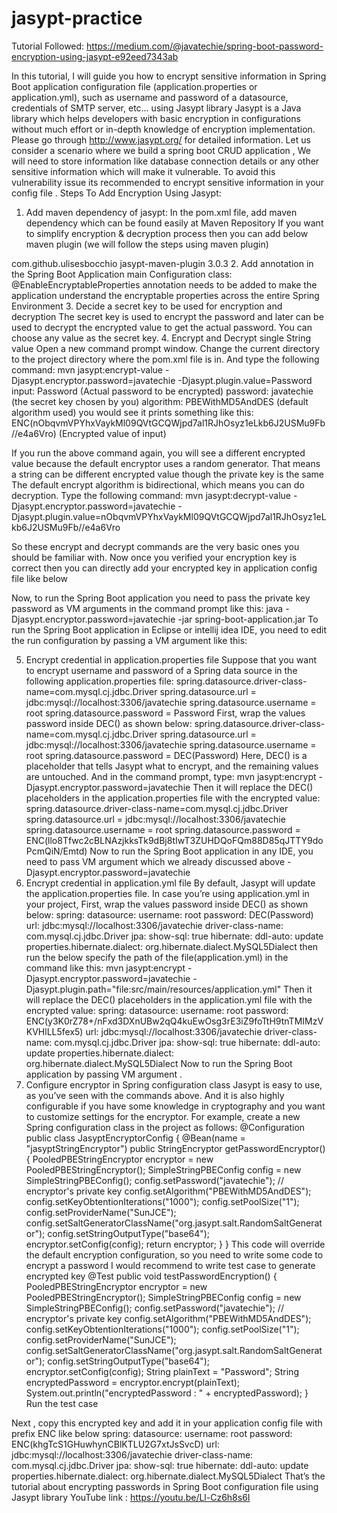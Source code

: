 # jasypt-practice

Tutorial Followed: https://medium.com/@javatechie/spring-boot-password-encryption-using-jasypt-e92eed7343ab



In this tutorial, I will guide you how to encrypt sensitive information in Spring Boot application configuration file (application.properties or application.yml), such as username and password of a datasource, credentials of SMTP server, etc… using Jasypt library
Jasypt is a Java library which helps developers with basic encryption in configurations without much effort or in-depth knowledge of encryption implementation. Please go through http://www.jasypt.org/ for detailed information.
Let us consider a scenario where we build a spring boot CRUD application , We will need to store information like database connection details or any other sensitive information which will make it vulnerable.
To avoid this vulnerability issue its recommended to encrypt sensitive information in your config file .
Steps To Add Encryption Using Jasypt:
1. Add maven dependency of jasypt: In the pom.xml file, add maven dependency which can be found easily at Maven Repository
If you want to simplify encryption & decryption process then you can add below maven plugin (we will follow the steps using maven plugin)
<plugin>
    <groupId>com.github.ulisesbocchio</groupId>
    <artifactId>jasypt-maven-plugin</artifactId>
    <version>3.0.3</version>
</plugin>
2. Add annotation in the Spring Boot Application main Configuration class: @EnableEncryptableProperties annotation needs to be added to make the application understand the encryptable properties across the entire Spring Environment
3. Decide a secret key to be used for encryption and decryption The secret key is used to encrypt the password and later can be used to decrypt the encrypted value to get the actual password. You can choose any value as the secret key.
4. Encrypt and Decrypt single String value
Open a new command prompt window. Change the current directory to the project directory where the pom.xml file is in. And type the following command:
mvn jasypt:encrypt-value -Djasypt.encryptor.password=javatechie -Djasypt.plugin.value=Password
input: Password (Actual password to be encrypted)
password: javatechie (the secret key chosen by you)
algorithm: PBEWithMD5AndDES (default algorithm used)
you would see it prints something like this:
ENC(nObqvmVPYhxVaykMl09QVtGCQWjpd7al1RJhOsyz1eLkb6J2USMu9Fb//e4a6Vro) (Encrypted value of input)

If you run the above command again, you will see a different encrypted value because the default encryptor uses a random generator. That means a string can be different encrypted value though the private key is the same
The default encrypt algorithm is bidirectional, which means you can do decryption. Type the following command:
mvn jasypt:decrypt-value -Djasypt.encryptor.password=javatechie -Djasypt.plugin.value=nObqvmVPYhxVaykMl09QVtGCQWjpd7al1RJhOsyz1eLkb6J2USMu9Fb//e4a6Vro

So these encrypt and decrypt commands are the very basic ones you should be familiar with.
Now once you verified your encryption key is correct then you can directly add your encrypted key in application config file like below

Now, to run the Spring Boot application you need to pass the private key password as VM arguments in the command prompt like this:
java -Djasypt.encryptor.password=javatechie -jar spring-boot-application.jar
To run the Spring Boot application in Eclipse or intellij idea IDE, you need to edit the run configuration by passing a VM argument like this:

5. Encrypt credential in application.properties file
Suppose that you want to encrypt username and password of a Spring data source in the following application.properties file:
spring.datasource.driver-class-name=com.mysql.cj.jdbc.Driver
spring.datasource.url = jdbc:mysql://localhost:3306/javatechie
spring.datasource.username = root
spring.datasource.password = Password
First, wrap the values password inside DEC() as shown below:
spring.datasource.driver-class-name=com.mysql.cj.jdbc.Driver
spring.datasource.url = jdbc:mysql://localhost:3306/javatechie
spring.datasource.username = root
spring.datasource.password = DEC(Password)
Here, DEC() is a placeholder that tells Jasypt what to encrypt, and the remaining values are untouched.
And in the command prompt, type:
mvn jasypt:encrypt -Djasypt.encryptor.password=javatechie
Then it will replace the DEC() placeholders in the application.properties file with the encrypted value:
spring.datasource.driver-class-name=com.mysql.cj.jdbc.Driver
spring.datasource.url = jdbc:mysql://localhost:3306/javatechie
spring.datasource.username = root
spring.datasource.password = ENC(llo8Tfwc2cBLNAzjkksTk9dBj8tIwT3ZUHDQoFQm88D85qJTTY9doPcmQiN/Emtd)
Now to run the Spring Boot application in any IDE, you need to pass VM argument which we already discussed above -Djasypt.encryptor.password=javatechie
6. Encrypt credential in application.yml file
By default, Jasypt will update the application.properties file. In case you’re using application.yml in your project,
First, wrap the values password inside DEC() as shown below:
spring:
  datasource:
    username: root
    password: DEC(Password)
    url: jdbc:mysql://localhost:3306/javatechie
    driver-class-name: com.mysql.cj.jdbc.Driver
  jpa:
    show-sql: true
    hibernate:
      ddl-auto: update
    properties.hibernate.dialect: org.hibernate.dialect.MySQL5Dialect
then run the below specify the path of the file(application.yml) in the command like this:
mvn jasypt:encrypt -Djasypt.encryptor.password=javatechie -Djasypt.plugin.path="file:src/main/resources/application.yml"
Then it will replace the DEC() placeholders in the application.yml file with the encrypted value:
spring:
  datasource:
    username: root
    password: ENC(y3K0rZ78+/nFxd3DXnUBw2qQ4kuEwOsg3rE3iZ9foTtH9tnTMIMzVKVHlLL5fex5)
    url: jdbc:mysql://localhost:3306/javatechie
    driver-class-name: com.mysql.cj.jdbc.Driver
  jpa:
    show-sql: true
    hibernate:
      ddl-auto: update
    properties.hibernate.dialect: org.hibernate.dialect.MySQL5Dialect
Now to run the Spring Boot application by passing VM argument .
7. Configure encryptor in Spring configuration class
Jasypt is easy to use, as you’ve seen with the commands above. And it is also highly configurable if you have some knowledge in cryptography and you want to customize settings for the encryptor. For example, create a new Spring configuration class in the project as follows:
@Configuration
public class JasyptEncryptorConfig {
    @Bean(name = "jasyptStringEncryptor")
    public StringEncryptor getPasswordEncryptor() {
        PooledPBEStringEncryptor encryptor = new PooledPBEStringEncryptor();
        SimpleStringPBEConfig config = new SimpleStringPBEConfig();
        config.setPassword("javatechie"); // encryptor's private key
        config.setAlgorithm("PBEWithMD5AndDES");
        config.setKeyObtentionIterations("1000");
        config.setPoolSize("1");
        config.setProviderName("SunJCE");
        config.setSaltGeneratorClassName("org.jasypt.salt.RandomSaltGenerator");
        config.setStringOutputType("base64");
        encryptor.setConfig(config);
        return encryptor;
    }
}
This code will override the default encryption configuration, so you need to write some code to encrypt a password I would recommend to write test case to generate encrypted key
@Test
public void testPasswordEncryption() {
    PooledPBEStringEncryptor encryptor = new PooledPBEStringEncryptor();
    SimpleStringPBEConfig config = new SimpleStringPBEConfig();
    config.setPassword("javatechie"); // encryptor's private key
    config.setAlgorithm("PBEWithMD5AndDES");
    config.setKeyObtentionIterations("1000");
    config.setPoolSize("1");
    config.setProviderName("SunJCE");
    config.setSaltGeneratorClassName("org.jasypt.salt.RandomSaltGenerator");
    config.setStringOutputType("base64");
    encryptor.setConfig(config);
    String plainText = "Password";
    String encryptedPassword = encryptor.encrypt(plainText);
    System.out.println("encryptedPassword : " + encryptedPassword);
}
Run the test case

Next , copy this encrypted key and add it in your application config file with prefix ENC like below
spring:
  datasource:
    username: root
    password: ENC(khgTcS1GHuwhynCBlKTLU2G7xtJsSvcD)
    url: jdbc:mysql://localhost:3306/javatechie
    driver-class-name: com.mysql.cj.jdbc.Driver
  jpa:
    show-sql: true
    hibernate:
      ddl-auto: update
    properties.hibernate.dialect: org.hibernate.dialect.MySQL5Dialect
That’s the tutorial about encrypting passwords in Spring Boot configuration file using Jasypt library
YouTube link : https://youtu.be/Ll-Cz6h8s6I
